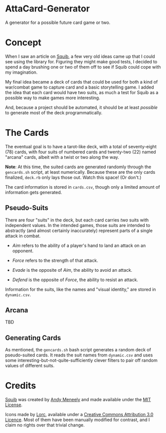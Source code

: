 # AttaCard-Generator
A generator for a possible future card game or two.

# Concept

When I saw an article on [Squib](https://andymeneely.github.io/squib/), a few very old ideas came up that I could see using the library for.  Figuring they might make good tests, I decided to spend a day brushing one or two of them off to see if Squib could cope with my imagination.

My final idea became a deck of cards that could be used for both a kind of war/combat game to capture card and a basic storytelling game.  I added the idea that each card would have two suits, as much a test for Squib as a possible way to make games more interesting.

And, because a project should be automated, it should be at least _possible_ to generate most of the deck programmatically.

# The Cards

The eventual goal is to have a tarot-like deck, with a total of seventy-eight (78) cards, with four suits of numbered cards and twenty-two (22) named "arcana" cards, albeit with a twist or two along the way.

__Note__:  At this time, the suited cards are generated randomly through the `gencards.sh` script, at least numerically.  Because these are the only cards finalized, `deck.rb` only lays those out.  Watch this space!  (Or don't.)

The card information is stored in `cards.csv`, though only a limited amount of information gets generated.

## Pseudo-Suits

There are four "suits" in the deck, but each card carries _two_ suits with independent values.  In the intended games, those suits are intended to abstractly (and almost certainly inaccurately) represent parts of a single attack in combat.

 - _Aim_ refers to the ability of a player's hand to land an attack on an opponent.

 - _Force_ refers to the strength of that attack.

 - _Evade_ is the opposite of _Aim_, the ability to avoid an attack.

 - _Defend_ is the opposite of _Force_, the ability to resist an attack.

Information for the suits, like the names and "visual identity," are stored in `dynamic.csv`.

## Arcana

TBD

## Generating Cards

As mentioned, the `gencards.sh` bash script generates a random deck of pseudo-suited cards.  It reads the suit names from `dynamic.csv` and uses some interesting-but-not-quite-sufficiently clever filters to pair off random values of different suits.

# Credits
[Squib](https://andymeneely.github.io/squib/) was created by [Andy Meneely](https://github.com/andymeneely) and made available under the [MIT License](https://github.com/andymeneely/squib/blob/master/LICENSE.txt).

Icons made by [Lorc](http://lorcblog.blogspot.com), available under a [Creative Commons Attribution 3.0 Licence](https://creativecommons.org/licenses/by/3.0/).  Most of them have been manually modified for contrast, and I claim no rights over that trivial change.

